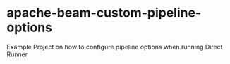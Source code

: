 # apache-beam-custom-pipeline-options
Example Project on how to configure pipeline options when running Direct Runner
